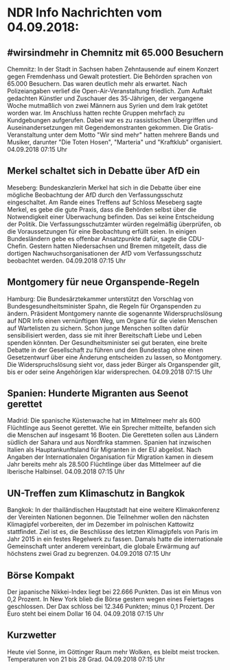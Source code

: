 # NDR Info Nachrichten vom 04.09.2018:


## #wirsindmehr in Chemnitz mit 65.000 Besuchern
Chemnitz: In der Stadt in Sachsen haben Zehntausende auf einem Konzert gegen Fremdenhass und Gewalt protestiert. Die Behörden sprachen von 65.000 Besuchern. Das waren deutlich mehr als erwartet. Nach Polizeiangaben verlief die Open-Air-Veranstaltung friedlich. Zum Auftakt gedachten Künstler und Zuschauer des 35-Jährigen, der vergangene Woche mutmaßlich von zwei Männern aus Syrien und dem Irak getötet worden war. Im Anschluss hatten rechte Gruppen mehrfach zu Kundgebungen aufgerufen. Dabei war es zu rassistischen Übergriffen und
Auseinandersetzungen mit Gegendemonstranten gekommen. Die Gratis-Veranstaltung unter dem Motto "Wir sind mehr" hatten mehrere Bands und Musiker, darunter "Die Toten Hosen", "Marteria" und "Kraftklub" organisiert. 04.09.2018 07:15 Uhr 

## Merkel schaltet sich in Debatte über AfD ein
Meseberg: Bundeskanzlerin Merkel hat sich in die Debatte über eine mögliche Beobachtung der AfD durch den Verfassungsschutz eingeschaltet. Am Rande eines Treffens auf Schloss Meseberg sagte Merkel, es gebe die gute Praxis, dass die Behörden selbst über die Notwendigkeit einer Überwachung befinden. Das sei keine Entscheidung der Politik. Die Verfassungsschutzämter würden regelmäßig überprüfen, ob die Voraussetzungen für eine Beobachtung erfüllt seien. In einigen Bundesländern gebe es offenbar Ansatzpunkte dafür, sagte die CDU-Chefin. Gestern hatten Niedersachsen und Bremen mitgeteilt, dass die dortigen Nachwuchsorganisationen der AfD vom Verfassungsschutz beobachtet werden. 04.09.2018 07:15 Uhr 

## Montgomery für neue Organspende-Regeln
Hamburg: Die Bundesärztekammer unterstützt den Vorschlag von Bundesgesundheitsminister Spahn, die Regeln für Organspenden zu ändern. Präsident Montgomery nannte die sogenannte Widerspruchslösung auf NDR Info einen vernünftigen Weg, um Organe für die vielen Menschen auf Wartelisten zu sichern. Schon junge Menschen sollten dafür sensibilisiert werden, dass sie mit ihrer Bereitschaft Liebe und Leben spenden könnten. Der Gesundheitsminister sei gut beraten, eine breite Debatte in der Gesellschaft zu führen und den Bundestag ohne einen Gesetzentwurf über eine Änderung entscheiden zu lassen, so Montgomery. Die Widerspruchslösung sieht vor, dass jeder Bürger als Organspender gilt, bis er oder seine Angehörigen klar widersprechen. 04.09.2018 07:15 Uhr 

## Spanien: Hunderte Migranten aus Seenot gerettet
Madrid: Die spanische Küstenwache hat im Mittelmeer mehr als 600 Flüchtlinge aus Seenot gerettet. Wie ein Sprecher mitteilte, befanden sich die Menschen auf insgesamt 16 Booten. Die Geretteten sollen aus Ländern südlich der Sahara und aus Nordfrika stammen. Spanien hat inzwischen Italien als Hauptankunftsland für Migranten in der EU abgelöst. Nach Angaben der Internationalen Organisation für Migration kamen in diesem Jahr bereits mehr als 28.500 Flüchtlinge über das Mittelmeer auf die Iberische Halbinsel. 04.09.2018 07:15 Uhr 

## UN-Treffen zum Klimaschutz in Bangkok
Bangkok: In der thailändischen Hauptstadt hat eine weitere Klimakonferenz der Vereinten Nationen begonnen. Die Teilnehmer wollen den nächsten Klimagipfel vorbereiten, der im Dezember im polnischen Kattowitz stattfindet. Ziel ist es, die Beschlüsse des letzten Klimagipfels von Paris im Jahr 2015 in ein festes Regelwerk zu fassen. Damals hatte die internationale Gemeinschaft unter anderem vereinbart, die globale Erwärmung auf höchstens zwei Grad zu begrenzen. 04.09.2018 07:15 Uhr 

## Börse Kompakt
Der japanische Nikkei-Index liegt bei 22.666 Punkten. Das ist ein Minus von 0,2 Prozent. In New York blieb die Börse gestern wegen eines Feiertages geschlossen. Der Dax schloss bei 12.346 Punkten; minus 0,1 Prozent. Der Euro steht bei einem Dollar 16 04. 04.09.2018 07:15 Uhr 

## Kurzwetter
Heute viel Sonne, im Göttinger Raum mehr Wolken, es bleibt meist trocken. Temperaturen von 21 bis 28 Grad. 04.09.2018 07:15 Uhr 
